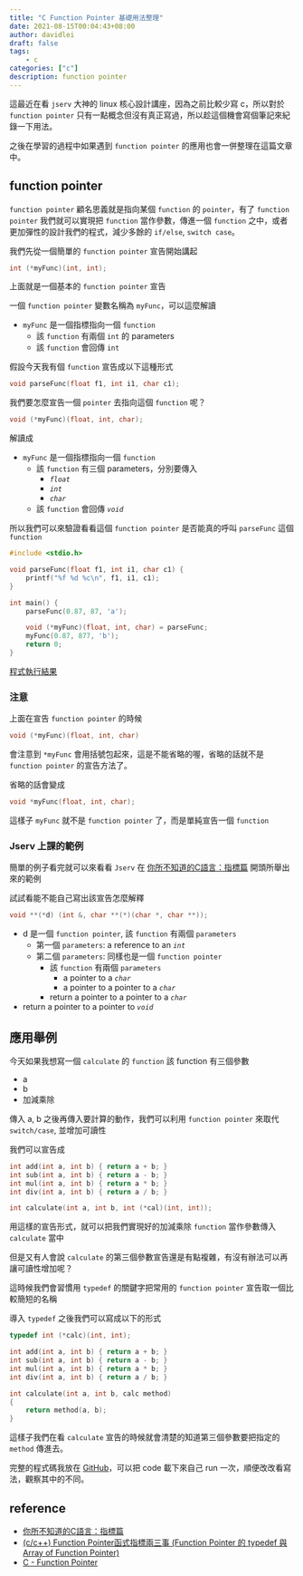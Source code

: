 ```yaml
---
title: "C Function Pointer 基礎用法整理"
date: 2021-08-15T00:04:43+08:00
author: davidlei
draft: false
tags: 
    - c
categories: ["c"]
description: function pointer 
---
```



這最近在看 `jserv` 大神的 linux 核心設計講座，因為之前比較少寫 c，所以對於 `function pointer` 只有一點概念但沒有真正寫過，所以趁這個機會寫個筆記來紀錄一下用法。

之後在學習的過程中如果遇到 `function pointer` 的應用也會一併整理在這篇文章中。

## function pointer

`function pointer` 顧名思義就是指向某個 `function` 的 `pointer`，有了 `function pointer` 我們就可以實現把 `function` 當作參數，傳進一個 `function` 之中，或者更加彈性的設計我們的程式，減少多餘的 `if/else`, `switch case`。

我們先從一個簡單的 `function pointer` 宣告開始講起

```c
int (*myFunc)(int, int);
```

上面就是一個基本的 `function pointer` 宣告

一個 `function pointer` 變數名稱為 `myFunc`，可以這麼解讀

- `myFunc` 是一個指標指向一個 `function`
    - 該 `function` 有兩個 `int` 的 parameters
    - 該 `function` 會回傳 `int`


假設今天我有個 `function` 宣告成以下這種形式

```c
void parseFunc(float f1, int i1, char c1);
```

我們要怎麼宣告一個 `pointer` 去指向這個 `function` 呢？

```c
void (*myFunc)(float, int, char);
```

解讀成

- `myFunc` 是一個指標指向一個 `function`
    - 該 `function` 有三個 parameters，分別要傳入
        - _`float`_
        - _`int`_
        - _`char`_
    - 該 `function` 會回傳 _`void`_


所以我們可以來驗證看看這個 `function pointer` 是否能真的呼叫 `parseFunc` 這個 `function`
```c
#include <stdio.h>

void parseFunc(float f1, int i1, char c1) {
    printf("%f %d %c\n", f1, i1, c1);
}

int main() {
    parseFunc(0.87, 87, 'a');

    void (*myFunc)(float, int, char) = parseFunc;
    myFunc(0.87, 877, 'b');
    return 0;
}
```

[程式執行結果](https://ideone.com/CaCBwE)

### 注意

上面在宣告 `function pointer` 的時候
```c
void (*myFunc)(float, int, char)
```
會注意到 `*myFunc` 會用括號包起來，這是不能省略的喔，省略的話就不是 `function pointer` 的宣告方法了。

省略的話會變成

```c
void *myFunc(float, int, char);
```

這樣子 `myFunc` 就不是 `function pointer` 了，而是單純宣告一個 `function`

### Jserv 上課的範例

簡單的例子看完就可以來看看 `Jserv` 在 [你所不知道的C語言：指標篇](https://hackmd.io/@sysprog/c-pointer) 開頭所舉出來的範例

試試看能不能自己寫出該宣告怎麼解釋

```c
void **(*d) (int &, char **(*)(char *, char **));
```

- d 是一個 `function pointer`, 該 `function` 有兩個 `parameters`
    - 第一個 `parameters`: a reference to an _`int`_
    - 第二個 `parameters`: 同樣也是一個 `function pointer`
        - 該 `function` 有兩個 `parameters`
            - a pointer to a _`char`_
            - a pointer to a pointer to a _`char`_
        - return a pointer to a pointer to a _`char`_
- return a pointer to a pointer to _`void`_

## 應用舉例

今天如果我想寫一個 `calculate` 的 `function` 該 function 有三個參數
- a
- b
- 加減乘除

傳入 a, b 之後再傳入要計算的動作，我們可以利用 `function pointer` 來取代 `switch/case`, 並增加可讀性

我們可以宣告成
```c
int add(int a, int b) { return a + b; }
int sub(int a, int b) { return a - b; }
int mul(int a, int b) { return a * b; }
int div(int a, int b) { return a / b; }

int calculate(int a, int b, int (*cal)(int, int));
```

用這樣的宣告形式，就可以把我們實現好的加減乘除 `function` 當作參數傳入 `calculate` 當中

但是又有人會說 `calculate` 的第三個參數宣告還是有點複雜，有沒有辦法可以再讓可讀性增加呢？ 

這時候我們會習慣用 `typedef` 的關鍵字把常用的 `function pointer` 宣告取一個比較簡短的名稱

導入 `typedef` 之後我們可以寫成以下的形式

```c
typedef int (*calc)(int, int);

int add(int a, int b) { return a + b; }
int sub(int a, int b) { return a - b; }
int mul(int a, int b) { return a * b; }
int div(int a, int b) { return a / b; }

int calculate(int a, int b, calc method) 
{
    return method(a, b);
}
```

這樣子我們在看 `calculate` 宣告的時候就會清楚的知道第三個參數要把指定的 `method` 傳進去。

完整的程式碼我放在 [GitHub](https://github.com/davidleitw/c-pointer-review)，可以把 code 載下來自己 run 一次，順便改改看寫法，觀察其中的不同。

## reference
- [你所不知道的C語言：指標篇](https://hackmd.io/@sysprog/c-pointer)
- [(c/c++) Function Pointer函式指標兩三事 (Function Pointer 的 typedef 與 Array of Function Pointer)
](http://hackgrass.blogspot.com/2017/07/cc-function-pointer-function-pointer.html)
- [C - Function Pointer](http://godleon.blogspot.com/2008/01/c-function-pointer-function-pointer.html)

